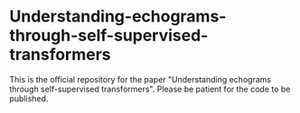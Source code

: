 # Understanding-echograms-through-self-supervised-transformers

This is the official repository for the paper "Understanding echograms through self-supervised transformers". Please be patient for the code to be published.
